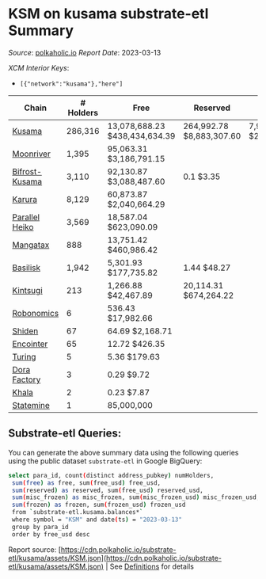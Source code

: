 # KSM on kusama substrate-etl Summary

_Source_: [polkaholic.io](https://polkaholic.io) *Report Date*: 2023-03-13


*XCM Interior Keys*:
* `[{"network":"kusama"},"here"]`


| Chain | # Holders | Free | Reserved | Misc Frozen | Frozen | Price | AssetID |
| ----- | --------- | ---- | -------- | ----------- | ------ | ----- | ------- |
| [Kusama](/kusama/0-kusama) | 286,316 | 13,078,688.23 $438,434,634.39 | 264,992.78 $8,883,307.60 | 7,971,472.48  $267,226,312.06 | 7,635,872.33 $255,976,045.59 | $33.52 | `{"Token":"KSM"}` |
| [Moonriver](/kusama/2023-moonriver) | 1,395 | 95,063.31 $3,186,791.15 |   |    |   | $33.52 | `{"Token":"42259045809535163221576417993425387648"}` |
| [Bifrost-Kusama](/kusama/2001-bifrost-ksm) | 3,110 | 92,130.87 $3,088,487.60 | 0.1 $3.35 |    |   | $33.52 | `{"Token":"KSM"}` |
| [Karura](/kusama/2000-karura) | 8,129 | 60,873.87 $2,040,664.29 |   |    |   | $33.52 | `{"Token":"KSM"}` |
| [Parallel Heiko](/kusama/2085-parallel-heiko) | 3,569 | 18,587.04 $623,090.09 |   |    |   | $33.52 | `{"Token":"100"}` |
| [Mangatax](/kusama/2110-mangatax) | 888 | 13,751.42 $460,986.42 |   |    |   | $33.52 | `{"Token":"4"}` |
| [Basilisk](/kusama/2090-basilisk) | 1,942 | 5,301.93 $177,735.82 | 1.44 $48.27 |    |   | $33.52 | `{"Token":"1"}` |
| [Kintsugi](/kusama/2092-kintsugi) | 213 | 1,266.88 $42,467.89 | 20,114.31 $674,264.22 |    |   | $33.52 | `{"Token":"KSM"}` |
| [Robonomics](/kusama/2048-robonomics) | 6 | 536.43 $17,982.66 |   |    |   | $33.52 | `{"Token":"4294967295"}` |
| [Shiden](/kusama/2007-shiden) | 67 | 64.69 $2,168.71 |   |    |   | $33.52 | `{"Token":"340282366920938463463374607431768211455"}` |
| [Encointer](/kusama/1001-encointer) | 65 | 12.72 $426.35 |   |    |   | $33.52 | `{"Token":"KSM"}` |
| [Turing](/kusama/2114-turing) | 5 | 5.36 $179.63 |   |    |   | $33.52 | `{"Token":"1"}` |
| [Dora Factory](/kusama/2115-dorafactory) | 3 | 0.29 $9.72 |   |    |   | $33.52 | `{"Token":"KSM"}` |
| [Khala](/kusama/2004-khala) | 2 | 0.23 $7.87 |   |    |   | $33.52 | `{"Token":"0"}` |
| [Statemine](/kusama/1000-statemine) | 1 | 85,000,000  |   |    |   |  | `{"Token":"1234"}` |

## Substrate-etl Queries:
You can generate the above summary data using the following queries using the public dataset `substrate-etl` in Google BigQuery:
```bash
select para_id, count(distinct address_pubkey) numHolders, 
 sum(free) as free, sum(free_usd) free_usd,
 sum(reserved) as reserved, sum(free_usd) reserved_usd,
 sum(misc_frozen) as misc_frozen, sum(misc_frozen_usd) misc_frozen_usd,
 sum(frozen) as frozen, sum(frozen_usd) frozen_usd
 from `substrate-etl.kusama.balances*` 
 where symbol = "KSM" and date(ts) = "2023-03-13"
 group by para_id
 order by free_usd desc
```


Report source: [https://cdn.polkaholic.io/substrate-etl/kusama/assets/KSM.json](https://cdn.polkaholic.io/substrate-etl/kusama/assets/KSM.json) | See [Definitions](/DEFINITIONS.md) for details
